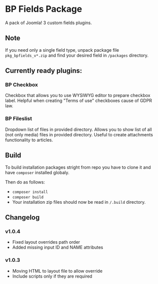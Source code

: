# BP Fields Package
A pack of Joomla! 3 custom fields plugins.

## Note
If you need only a single field type, unpack package file `pkg_bpfields_v*.zip` and find your desired field in `/packages` directory.

## Currently ready plugins:

### BP Checkbox
Checkbox that allows you to use WYSIWYG editor to prepare checkbox label. Helpful when creating "Terms of use" checkboxes
cause of GDPR law.

### BP Fileslist
Dropdown list of files in provided directory. Allows you to show list of all (not only media) files in provided directory.
Useful to create attachments functionality to articles.

## Build
To build installation packages stright from repo you have to clone it and have `composer` installed globaly.

Then do as follows:
- `composer install`
- `composer build`
- Your installation zip files should now be read in `/.build` directory.

## Changelog

### v1.0.4
- Fixed layout overrides path order
- Added missing input ID and NAME attributes

### v1.0.3
- Moving HTML to layout file to allow override
- Include scripts only if they are required
